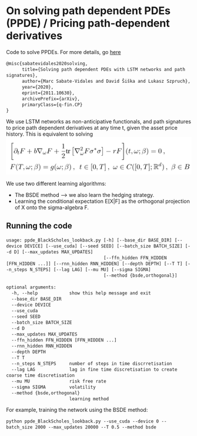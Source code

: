 # On solving path dependent PDEs (PPDE) / Pricing path-dependent derivatives
Code to solve PPDEs. For more details, go [here](https://arxiv.org/abs/2011.10630)
    
    @misc{sabatevidales2020solving,
          title={Solving path dependent PDEs with LSTM networks and path signatures}, 
          author={Marc Sabate-Vidales and David Šiška and Lukasz Szpruch},
          year={2020},
          eprint={2011.10630},
          archivePrefix={arXiv},
          primaryClass={q-fin.CP}
    }


We use LSTM networks as non-anticipative functionals, and path signatures to price path dependent derivatives at any time t, given the asset price history.
This is equivalent to solving
![](/images_readme/ppde.png)

We use two different learning algorithms:
- The BSDE method --> we also learn the hedging strategy.
- Learning the conditional expectation E[X|F] as the orthogonal projection of X onto the sigma-algebra F. 

## Running the code

```
usage: ppde_BlackScholes_lookback.py [-h] [--base_dir BASE_DIR] [--device DEVICE] [--use_cuda] [--seed SEED] [--batch_size BATCH_SIZE] [--d D] [--max_updates MAX_UPDATES]
                                     [--ffn_hidden FFN_HIDDEN [FFN_HIDDEN ...]] [--rnn_hidden RNN_HIDDEN] [--depth DEPTH] [--T T] [--n_steps N_STEPS] [--lag LAG] [--mu MU] [--sigma SIGMA]
                                     [--method {bsde,orthogonal}]

optional arguments:
  -h, --help            show this help message and exit
  --base_dir BASE_DIR
  --device DEVICE
  --use_cuda
  --seed SEED
  --batch_size BATCH_SIZE
  --d D
  --max_updates MAX_UPDATES
  --ffn_hidden FFN_HIDDEN [FFN_HIDDEN ...]
  --rnn_hidden RNN_HIDDEN
  --depth DEPTH
  --T T
  --n_steps N_STEPS     number of steps in time discrretisation
  --lag LAG             lag in fine time discretisation to create coarse time discretisation
  --mu MU               risk free rate
  --sigma SIGMA         volatility
  --method {bsde,orthogonal}
                        learning method
```

For example, training the network using the BSDE method:
```
python ppde_BlackScholes_lookback.py --use_cuda --device 0 --batch_size 2000 --max_updates 20000 --T 0.5 --method bsde
```
